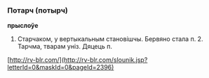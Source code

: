 ### Потарч (потырч)
**прыслоўе**

1. Старчаком, у вертыкальным становішчы. Бервяно стала п. 2. Тарчма, тварам уніз. Дяцець п.

<a rel="author">[http://rv-blr.com/](http://rv-blr.com/slounik.jsp?letterId=0&maskId=0&pageId=2396)</a>
